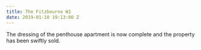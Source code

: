 ```yaml
---
title: The Fitzbourne W1
date: 2019-01-10 19:13:00 Z
---
```


The dressing of the penthouse apartment is now complete and the property has been swiftly sold.